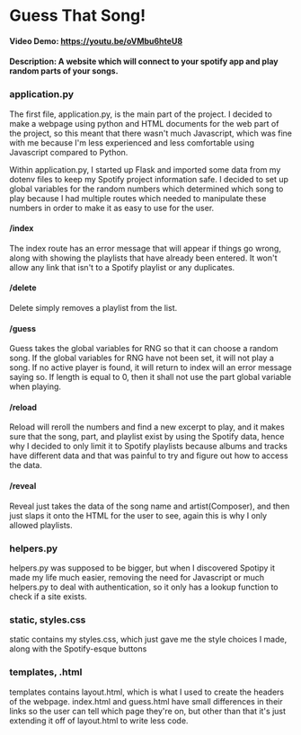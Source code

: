  # Guess That Song!
#### Video Demo:  <https://youtu.be/oVMbu6hteU8>
#### Description: A website which will connect to your spotify app and play random parts of your songs.

### application.py

<p>
The first file, application.py, is the main part of the project. I decided to make a webpage using
python and HTML documents for the web part of the project, so this meant that there wasn't
much Javascript, which was fine with me because I'm less experienced and less comfortable
using Javascript compared to Python.
</p>
<p>
Within application.py, I started up Flask and imported some data from my dotenv files to keep my Spotify project information safe.
I decided to set up global variables for the random numbers which determined which song to play because I had multiple
routes which needed to manipulate these numbers in order to make it as easy to use for the user.
</p>

#### /index

<p>
The index route has an error message that will appear if things go wrong, along with showing the playlists that have already
been entered. It won't allow any link that isn't to a Spotify playlist or any duplicates.
</p>

#### /delete

<p>
Delete simply removes a playlist from the list.
</p>

#### /guess

<p>
Guess takes the global variables for RNG so that it can choose a random song. If the global variables for RNG have not been set,
it will not play a song. If no active player is found, it will return to index will an error message saying so. If length is equal
to 0, then it shall not use the part global variable when playing.
</p>

#### /reload

<p>
Reload will reroll the numbers and find a new excerpt to play, and it makes sure that the song, part, and playlist exist by using
the Spotify data, hence why I decided to only limit it to Spotify playlists because albums and tracks have different data and that was
painful to try and figure out how to access the data.
</p>

#### /reveal  

<p>
Reveal just takes the data of the song name and artist(Composer), and then just slaps it onto the HTML for the user to see, again
this is why I only allowed playlists.
</p>

### helpers.py

<p>
helpers.py was supposed to be bigger, but when I discovered Spotipy it made my life much easier, removing the need for Javascript or
much helpers.py to deal with authentication, so it only has a lookup function to check if a site exists.
</p>

### static, styles.css

<p>
static contains my styles.css, which just gave me the style choices I made, along with the Spotify-esque buttons
</p>

### templates, .html

<p>
templates contains layout.html, which is what I used to create the headers of the webpage. index.html and guess.html have small differences
in their links so the user can tell which page they're on, but other than that it's just extending it off of layout.html to write less code.
</p>